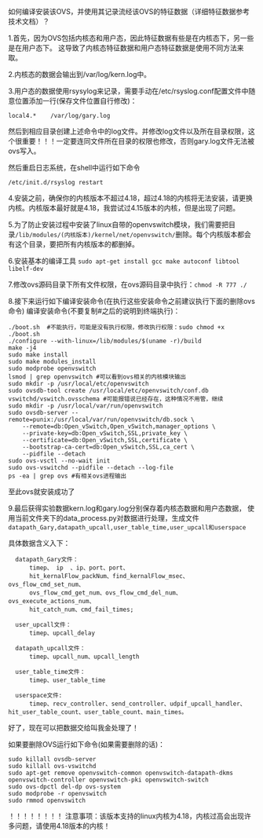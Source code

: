 如何编译安装该OVS，并使用其记录流经该OVS的特征数据（详细特征数据参考技术文档）？

1.首先，因为OVS包括内核态和用户态，因此特征数据有些是在内核态下，另一些是在用户态下。
这导致了内核态特征数据和用户态特征数据是使用不同方法来取。

2.内核态的数据会输出到/var/log/kern.log中。

3.用户态的数据使用rsysylog来记录，需要手动在/etc/rsyslog.conf配置文件中随意位置添加一行(保存文件位置自行修改)：
```
local4.*	/var/log/gary.log
```
然后到相应目录创建上述命令中的log文件。并修改log文件以及所在目录权限，这个很重要！！！一定要连同文件所在目录的权限也修改，否则gary.log文件无法被ovs写入。

然后重启日志系统，在shell中运行如下命令
```
/etc/init.d/rsyslog restart 
```
4.安装之前，确保你的内核版本不超过4.18，超过4.18的内核将无法安装，请更换内核。内核版本最好就是4.18，我尝试过4.15版本的内核，但是出现了问题。

5.为了防止安装过程中安装了linux自带的openvswitch模块，我们需要把目录`/lib/modules/(内核版本)/kernel/net/openvswitch/`删除。每个内核版本都会有这个目录，要把所有内核版本的都删掉。

6.安装基本的编译工具 `sudo apt-get install gcc make autoconf libtool  libelf-dev`

7.修改ovs源码目录下所有文件权限，在ovs源码目录中执行：`chmod -R 777 ./`

8.接下来运行如下编译安装命令(在执行这些安装命令之前建议执行下面的删除ovs命令)
编译安装命令(不要复制#之后的说明到终端执行)：
```
./boot.sh  #不能执行，可能是没有执行权限，修改执行权限：sudo chmod +x ./boot.sh
./configure --with-linux=/lib/modules/$(uname -r)/build
make -j4
sudo make install
sudo make modules_install
sudo modprobe openvswitch
lsmod | grep openvswitch #可以看到ovs相关的内核模块输出
sudo mkdir -p /usr/local/etc/openvswitch
sudo ovsdb-tool create /usr/local/etc/openvswitch/conf.db vswitchd/vswitch.ovsschema #可能报错说已经存在，这种情况不用管，继续
sudo mkdir -p /usr/local/var/run/openvswitch
sudo ovsdb-server --remote=punix:/usr/local/var/run/openvswitch/db.sock \
    --remote=db:Open_vSwitch,Open_vSwitch,manager_options \
    --private-key=db:Open_vSwitch,SSL,private_key \
    --certificate=db:Open_vSwitch,SSL,certificate \
    --bootstrap-ca-cert=db:Open_vSwitch,SSL,ca_cert \
    --pidfile --detach
sudo ovs-vsctl --no-wait init
sudo ovs-vswitchd --pidfile --detach --log-file
ps -ea | grep ovs #有相关ovs进程输出
```
至此ovs就安装成功了



9.最后获得实验数据kern.log和gary.log分别保存着内核态数据和用户态数据，
  使用当前文件夹下的data_process.py对数据进行处理，生成文件
  ```datapath_Gary,datapath_upcall,user_table_time,user_upcall和userspace```

  具体数据含义入下：
  ```
	datapath_Gary文件：
		timep、 ip  、ip、port、port、 
		hit_kernalFlow_packNum、find_kernalFlow_msec、ovs_flow_cmd_set_num、
		ovs_flow_cmd_get_num、ovs_flow_cmd_del_num、ovs_execute_actions_num、
		hit_catch_num、cmd_fail_times;
			
	user_upcall文件：
		timep、upcall_delay
			
	datapath_upcall文件：
		timep、upcall_num、upcall_length

	user_table_time文件：
		timep、user_table_time
			
	userspace文件:
		timep、recv_controller、send_controller、udpif_upcall_handler、hit_user_table_count、user_table_count、main_times。
```


  好了，现在可以把数据交给叫我金处理了！






如果要删除OVS运行如下命令(如果需要删除的话)：
```
sudo killall ovsdb-server
sudo killall ovs-vswitchd
sudo apt-get remove openvswitch-common openvswitch-datapath-dkms openvswitch-controller openvswitch-pki openvswitch-switch
sudo ovs-dpctl del-dp ovs-system
sudo modprobe -r openvswitch 
sudo rmmod openvswitch
```

！！！！！！！！
注意事项：该版本支持的linux内核为4.18，内核过高会出现许多问题，请使用4.18版本的内核！
